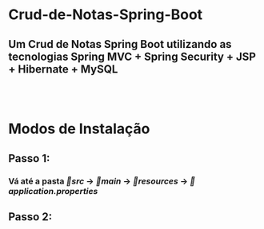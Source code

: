 <h1>Crud-de-Notas-Spring-Boot</h1>
<h2>Um Crud de Notas Spring Boot utilizando as tecnologias Spring MVC + Spring Security + JSP + Hibernate + MySQL</h2>
<br>
<br>

# Modos de Instalação
## Passo 1: 
### Vá até a pasta *📂src* -> *📂main* -> *📂resources* -> *📄application.properties*
## Passo 2:


